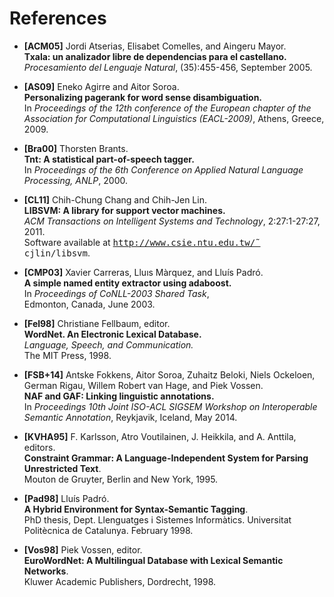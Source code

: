 # References

* __\[ACM05\]__ Jordi Atserias, Elisabet Comelles, and Aingeru Mayor.  
  __Txala: un analizador libre de dependencias para el castellano.__  
  _Procesamiento del Lenguaje Natural_, (35):455-456, September 2005.

* __\[AS09\]__ Eneko Agirre and Aitor Soroa.  
  __Personalizing pagerank for word sense disambiguation.__  
  In _Proceedings of the 12th conference of the European chapter of the Association for Computational Linguistics (EACL-2009)_, Athens, Greece, 2009.

* __\[Bra00\]__ Thorsten Brants.  
  __Tnt: A statistical part-of-speech tagger.__  
  In _Proceedings of the 6th Conference on Applied Natural Language Processing, ANLP_, 2000.

* __\[CL11\]__ Chih-Chung Chang and Chih-Jen Lin.  
  __LIBSVM: A library for support vector machines.__  
  _ACM Transactions on Intelligent Systems and Technology_, 2:27:1-27:27, 2011.  
   Software available at <tt>http://www.csie.ntu.edu.tw/˜ cjlin/libsvm</tt>.

* __\[CMP03\]__ Xavier Carreras, Lluıs Màrquez, and Lluís Padró.  
  __A simple named entity extractor using adaboost.__  
  In _Proceedings of CoNLL-2003 Shared Task_,  
  Edmonton, Canada, June 2003.

* __\[Fel98\]__ Christiane Fellbaum, editor.  
  __WordNet. An Electronic Lexical Database.__    
  _Language, Speech, and Communication._  
  The MIT Press, 1998.

* __\[FSB+14\]__ Antske Fokkens, Aitor Soroa, Zuhaitz Beloki, Niels Ockeloen, German Rigau, Willem Robert van Hage, and Piek Vossen.  
  __NAF and GAF: Linking linguistic annotations.__  
  In _Proceedings 10th Joint ISO-ACL SIGSEM Workshop on Interoperable Semantic Annotation_, Reykjavik, Iceland, May 2014.

* __\[KVHA95\]__ F. Karlsson, Atro Voutilainen, J. Heikkila, and A. Anttila, editors.  
  __Constraint Grammar: A Language-Independent System for Parsing Unrestricted Text__.  
  Mouton de Gruyter, Berlin and New York, 1995.

* __\[Pad98\]__ Lluís Padró.  
  __A Hybrid Environment for Syntax-Semantic Tagging__.  
  PhD thesis, Dept. Llenguatges i Sistemes Informàtics. Universitat Politècnica de Catalunya. February 1998. 

* __\[Vos98\]__ Piek Vossen, editor.   
  __EuroWordNet: A Multilingual Database with Lexical Semantic Networks__.   
  Kluwer Academic Publishers, Dordrecht, 1998.

